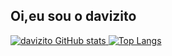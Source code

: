 ## Oi,eu sou o davizito

<div>
<a href="https://github.com/davizito">

![davizito GitHub stats](https://github-readme-stats.vercel.app/api?username=davizito&show_icons=true&theme=dracula)
[![Top Langs](https://github-readme-stats.vercel.app/api/top-langs/?username=davizito&layout=compact&theme=dracula&show_icons=true)](https://github.com/davizito/github-readmestats)

</div>

